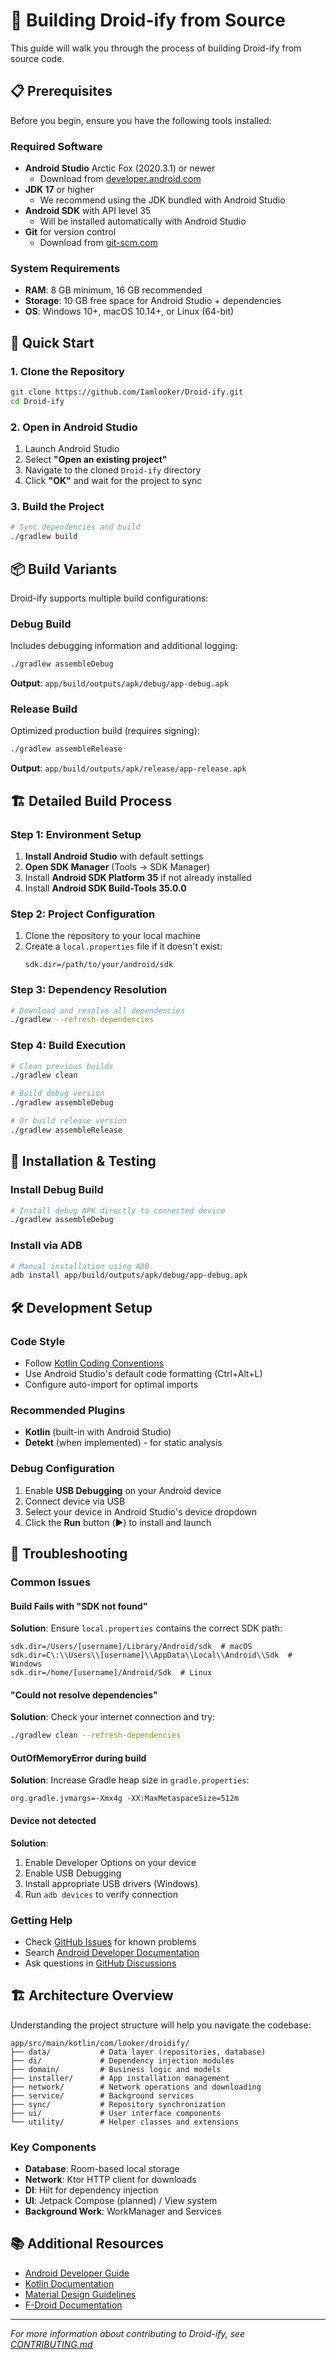 # 🔧 Building Droid-ify from Source

This guide will walk you through the process of building Droid-ify from source code.

## 📋 Prerequisites

Before you begin, ensure you have the following tools installed:

### Required Software
- **Android Studio** Arctic Fox (2020.3.1) or newer
  - Download from [developer.android.com](https://developer.android.com/studio)
- **JDK 17** or higher
  - We recommend using the JDK bundled with Android Studio
- **Android SDK** with API level 35
  - Will be installed automatically with Android Studio
- **Git** for version control
  - Download from [git-scm.com](https://git-scm.com/)

### System Requirements
- **RAM**: 8 GB minimum, 16 GB recommended
- **Storage**: 10 GB free space for Android Studio + dependencies
- **OS**: Windows 10+, macOS 10.14+, or Linux (64-bit)

## 🚀 Quick Start

### 1. Clone the Repository
```bash
git clone https://github.com/Iamlooker/Droid-ify.git
cd Droid-ify
```

### 2. Open in Android Studio
1. Launch Android Studio
2. Select **"Open an existing project"**
3. Navigate to the cloned `Droid-ify` directory
4. Click **"OK"** and wait for the project to sync

### 3. Build the Project
```bash
# Sync dependencies and build
./gradlew build
```

## 📦 Build Variants

Droid-ify supports multiple build configurations:

### Debug Build
Includes debugging information and additional logging:
```bash
./gradlew assembleDebug
```
**Output**: `app/build/outputs/apk/debug/app-debug.apk`

### Release Build
Optimized production build (requires signing):
```bash
./gradlew assembleRelease
```
**Output**: `app/build/outputs/apk/release/app-release.apk`

## 🏗️ Detailed Build Process

### Step 1: Environment Setup
1. **Install Android Studio** with default settings
2. **Open SDK Manager** (Tools → SDK Manager)
3. Install **Android SDK Platform 35** if not already installed
4. Install **Android SDK Build-Tools 35.0.0**

### Step 2: Project Configuration
1. Clone the repository to your local machine
2. Create a `local.properties` file if it doesn't exist:
   ```properties
   sdk.dir=/path/to/your/android/sdk
   ```

### Step 3: Dependency Resolution
```bash
# Download and resolve all dependencies
./gradlew --refresh-dependencies
```

### Step 4: Build Execution
```bash
# Clean previous builds
./gradlew clean

# Build debug version
./gradlew assembleDebug

# Or build release version
./gradlew assembleRelease
```

## 📱 Installation & Testing

### Install Debug Build
```bash
# Install debug APK directly to connected device
./gradlew assembleDebug
```

### Install via ADB
```bash
# Manual installation using ADB
adb install app/build/outputs/apk/debug/app-debug.apk
```

## 🛠️ Development Setup

### Code Style
- Follow [Kotlin Coding Conventions](https://kotlinlang.org/docs/coding-conventions.html)
- Use Android Studio's default code formatting (Ctrl+Alt+L)
- Configure auto-import for optimal imports

### Recommended Plugins
- **Kotlin** (built-in with Android Studio)
- **Detekt** (when implemented) - for static analysis

### Debug Configuration
1. Enable **USB Debugging** on your Android device
2. Connect device via USB
3. Select your device in Android Studio's device dropdown
4. Click the **Run** button (▶️) to install and launch

## 🐛 Troubleshooting

### Common Issues

#### Build Fails with "SDK not found"
**Solution**: Ensure `local.properties` contains the correct SDK path:
```properties
sdk.dir=/Users/[username]/Library/Android/sdk  # macOS
sdk.dir=C\:\\Users\\[username]\\AppData\\Local\\Android\\Sdk  # Windows
sdk.dir=/home/[username]/Android/Sdk  # Linux
```

#### "Could not resolve dependencies"
**Solution**: Check your internet connection and try:
```bash
./gradlew clean --refresh-dependencies
```

#### OutOfMemoryError during build
**Solution**: Increase Gradle heap size in `gradle.properties`:
```properties
org.gradle.jvmargs=-Xmx4g -XX:MaxMetaspaceSize=512m
```

#### Device not detected
**Solution**:
1. Enable Developer Options on your device
2. Enable USB Debugging
3. Install appropriate USB drivers (Windows)
4. Run `adb devices` to verify connection

### Getting Help
- Check [GitHub Issues](https://github.com/Iamlooker/Droid-ify/issues) for known problems
- Search [Android Developer Documentation](https://developer.android.com/docs)
- Ask questions in [GitHub Discussions](https://github.com/Iamlooker/Droid-ify/discussions)

## 🏗️ Architecture Overview

Understanding the project structure will help you navigate the codebase:

```
app/src/main/kotlin/com/looker/droidify/
├── data/           # Data layer (repositories, database)
├── di/             # Dependency injection modules
├── domain/         # Business logic and models
├── installer/      # App installation management
├── network/        # Network operations and downloading
├── service/        # Background services
├── sync/           # Repository synchronization
├── ui/             # User interface components
└── utility/        # Helper classes and extensions
```

### Key Components
- **Database**: Room-based local storage
- **Network**: Ktor HTTP client for downloads
- **DI**: Hilt for dependency injection
- **UI**: Jetpack Compose (planned) / View system
- **Background Work**: WorkManager and Services

## 📚 Additional Resources

- [Android Developer Guide](https://developer.android.com/guide)
- [Kotlin Documentation](https://kotlinlang.org/docs/home.html)
- [Material Design Guidelines](https://material.io/design)
- [F-Droid Documentation](https://f-droid.org/docs/)

---

*For more information about contributing to Droid-ify, see [CONTRIBUTING.md](../CONTRIBUTING.md)*
